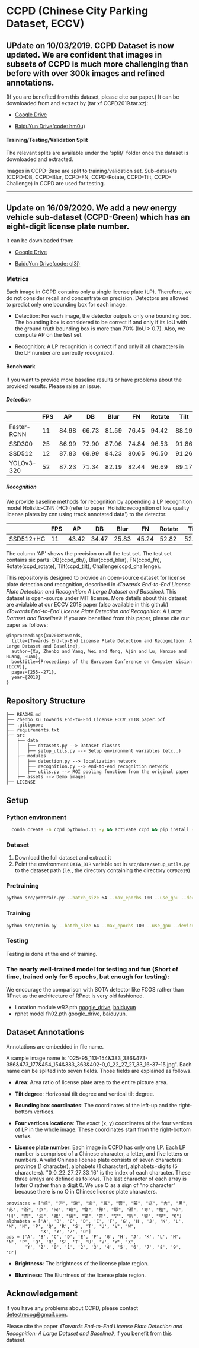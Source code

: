 # CCPD (Chinese City Parking Dataset, ECCV)

## UPdate on 10/03/2019. CCPD Dataset is now updated. We are confident that images in subsets of CCPD is much more challenging than before with over 300k images and refined annotations. 

(If you are benefited from this dataset, please cite our paper.) 
It can be downloaded from and extract by (tar xf CCPD2019.tar.xz):
 - [Google Drive](https://drive.google.com/open?id=1rdEsCUcIUaYOVRkx5IMTRNA7PcGMmSgc) 
 
 - [BaiduYun Drive(code: hm0u)](https://pan.baidu.com/s/1i5AOjAbtkwb17Zy-NQGqkw)


#### Training/Testing/Validation Split

The relevant splits are available under the 'split/' folder once the dataset is downloaded and extracted.

Images in CCPD-Base are split to training/validation set. Sub-datasets (CCPD-DB, CCPD-Blur, CCPD-FN, CCPD-Rotate, CCPD-Tilt, CCPD-Challenge) in CCPD are used for testing.
****
## Update on 16/09/2020. We add a new energy vehicle sub-dataset (CCPD-Green) which has an eight-digit license plate number.

It can be downloaded from: 
 - [Google Drive](https://drive.google.com/file/d/1m8w1kFxnCEiqz_-t2vTcgrgqNIv986PR/view?usp=sharing) 
 
 - [BaiduYun Drive(code: ol3j)](https://pan.baidu.com/s/1JSpc9BZXFlPkXxRK4qUCyw)
  
### Metrics
Each image in CCPD contains only a single license plate (LP). Therefore, we do not consider recall and concentrate on precision. Detectors are allowed to predict only one bounding box for each image.

- Detection: For each image, the detector outputs only one bounding box. The bounding box is considered to be correct if and only if its IoU with the ground truth bounding box is more than 70% (IoU > 0.7). Also, we compute AP on the test set. 

- Recognition: A LP recognition is correct if and only if all characters in the LP number are correctly recognized.

#### Benchmark

If you want to provide more baseline results or have problems about the provided results. Please raise an issue.
##### Detection

|             | FPS |   AP  |   DB  |  Blur |   FN  | Rotate |  Tilt | Challenge |
|---|---|---|---|---|---|---|---|---|
| Faster-RCNN |  11 | 84.98 | 66.73 | 81.59 | 76.45 |  94.42 | 88.19 |   89.82   |
|    SSD300   |  25 | 86.99 | 72.90 | 87.06 | 74.84 |  96.53 | 91.86 |   90.06   |
|    SSD512   |  12 | 87.83 | 69.99 | 84.23 | 80.65 |  96.50 | 91.26 |   92.14   |
|  YOLOv3-320 |  52 | 87.23 | 71.34 | 82.19 | 82.44 |  96.69 | 89.17 |   91.46   |

##### Recognition 
We provide baseline methods for recognition by appending a LP recognition model Holistic-CNN (HC) (refer to paper 'Holistic recognition of low quality license plates by cnn using track annotated data') to the detector.

|             | FPS |   AP  |   DB  |  Blur |   FN  | Rotate |  Tilt | Challenge |
|---|---|---|---|---|---|---|---|---|
| SSD512+HC |  11 | 43.42 | 34.47 | 25.83 | 45.24 |  52.82 | 52.04 |   44.62   |

The column 'AP' shows the precision on all the test set. The test set contains six parts: DB(ccpd_db/), Blur(ccpd_blur), FN(ccpd_fn), Rotate(ccpd_rotate), Tilt(ccpd_tilt), Challenge(ccpd_challenge).

This repository is designed to provide an open-source dataset for license plate detection and recognition, described in _《Towards End-to-End License Plate Detection and Recognition: A Large Dataset and Baseline》_. This dataset is open-source under MIT license. More details about this dataset are avialable at our ECCV 2018 paper (also available in this github) _《Towards End-to-End License Plate Detection and Recognition: A Large Dataset and Baseline》_. If you are benefited from this paper, please cite our paper as follows:

```
@inproceedings{xu2018towards,
  title={Towards End-to-End License Plate Detection and Recognition: A Large Dataset and Baseline},
  author={Xu, Zhenbo and Yang, Wei and Meng, Ajin and Lu, Nanxue and Huang, Huan},
  booktitle={Proceedings of the European Conference on Computer Vision (ECCV)},
  pages={255--271},
  year={2018}
}
```

## Repository Structure
```
├── README.md
├── Zhenbo_Xu_Towards_End-to-End_License_ECCV_2018_paper.pdf
├── .gitignore
├── requirements.txt
├── src
│   ├── data
│   │   ├── datasets.py --> Dataset classes
│   │   ├── setup_utils.py --> Setup environment variables (etc..) 
│   ├── modules
│   │   ├── detection.py --> localization network
│   │   ├── recognition.py --> end-to-end recognition network
│   │   ├── utils.py --> ROI pooling function from the original paper
│   ├── assets --> Demo images
├── LICENSE
```

## Setup
### Python environment
```bash
  conda create -n ccpd python=3.11 -y && activate ccpd && pip install -r requirements.txt
```

### Dataset
1. Download the full dataset and extract it
2. Point the environment `DATA_DIR` variable set in `src/data/setup_utils.py` to the dataset path (i.e., the directory containing the directory `CCPD2019`)

### Pretraining
```bash
python src/pretrain.py --batch_size 64 --max_epochs 100 --use_gpu --devices 0,1,2,3
```

### Training
```bash
python src/train.py --batch_size 64 --max_epochs 100 --use_gpu --devices 0,1,2,3 --pretrained_model_path [path to pretrained model .ckpt file]
```

### Testing
Testing is done at the end of training. 

### The nearly well-trained model for testing and fun (Short of time, trained only for 5 epochs, but enough for testing): 

We encourage the comparison with SOTA detector like FCOS rather than RPnet as the architecture of RPnet is very old fashioned.
- Location module wR2.pth [google_drive](https://drive.google.com/open?id=1l_tIt7D3vmYNYZLOPbwx8qJpPVM82CP-), [baiduyun](https://pan.baidu.com/s/1Q3fPDHFYV5uibWwIQxPEOw)
- rpnet model fh02.pth [google_drive](https://drive.google.com/open?id=1YYVWgbHksj25vV6bnCX_AWokFjhgIMhv), [baiduyun](https://pan.baidu.com/s/1sA-rzn4Mf33uhh1DWNcRhQ).

## Dataset Annotations

Annotations are embedded in file name.

A sample image name is "025-95_113-154&383_386&473-386&473_177&454_154&383_363&402-0_0_22_27_27_33_16-37-15.jpg". Each name can be splited into seven fields. Those fields are explained as follows.

- **Area**: Area ratio of license plate area to the entire picture area.

- **Tilt degree**: Horizontal tilt degree and vertical tilt degree.

- **Bounding box coordinates**: The coordinates of the left-up and the right-bottom vertices.

- **Four vertices locations**: The exact (x, y) coordinates of the four vertices of LP in the whole image. These coordinates start from the right-bottom vertex.

- **License plate number**: Each image in CCPD has only one LP. Each LP number is comprised of a Chinese character, a letter, and five letters or numbers. A valid Chinese license plate consists of seven characters: province (1 character), alphabets (1 character), alphabets+digits (5 characters). "0_0_22_27_27_33_16" is the index of each character. These three arrays are defined as follows. The last character of each array is letter O rather than a digit 0. We use O as a sign of "no character" because there is no O in Chinese license plate characters.
```
provinces = ["皖", "沪", "津", "渝", "冀", "晋", "蒙", "辽", "吉", "黑", "苏", "浙", "京", "闽", "赣", "鲁", "豫", "鄂", "湘", "粤", "桂", "琼", "川", "贵", "云", "藏", "陕", "甘", "青", "宁", "新", "警", "学", "O"]
alphabets = ['A', 'B', 'C', 'D', 'E', 'F', 'G', 'H', 'J', 'K', 'L', 'M', 'N', 'P', 'Q', 'R', 'S', 'T', 'U', 'V', 'W',
             'X', 'Y', 'Z', 'O']
ads = ['A', 'B', 'C', 'D', 'E', 'F', 'G', 'H', 'J', 'K', 'L', 'M', 'N', 'P', 'Q', 'R', 'S', 'T', 'U', 'V', 'W', 'X',
       'Y', 'Z', '0', '1', '2', '3', '4', '5', '6', '7', '8', '9', 'O']
```

- **Brightness**: The brightness of the license plate region.

- **Blurriness**: The Blurriness of the license plate region.



## Acknowledgement

If you have any problems about CCPD, please contact detectrecog@gmail.com.



Please cite the paper _《Towards End-to-End License Plate Detection and Recognition: A Large Dataset and Baseline》_, if you benefit from this dataset.

